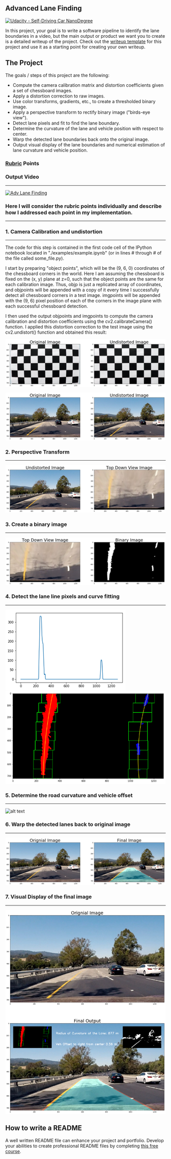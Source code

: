 ## Advanced Lane Finding
[![Udacity - Self-Driving Car NanoDegree](https://s3.amazonaws.com/udacity-sdc/github/shield-carnd.svg)](http://www.udacity.com/drive)


In this project, your goal is to write a software pipeline to identify the lane boundaries in a video, but the main output or product we want you to create is a detailed writeup of the project.  Check out the [writeup template](https://github.com/udacity/CarND-Advanced-Lane-Lines/blob/master/writeup_template.md) for this project and use it as a starting point for creating your own writeup.  

The Project
---

The goals / steps of this project are the following:

* Compute the camera calibration matrix and distortion coefficients given a set of chessboard images.
* Apply a distortion correction to raw images.
* Use color transforms, gradients, etc., to create a thresholded binary image.
* Apply a perspective transform to rectify binary image ("birds-eye view").
* Detect lane pixels and fit to find the lane boundary.
* Determine the curvature of the lane and vehicle position with respect to center.
* Warp the detected lane boundaries back onto the original image.
* Output visual display of the lane boundaries and numerical estimation of lane curvature and vehicle position.


### [Rubric](https://review.udacity.com/#!/rubrics/571/view) Points

### Output Video
---
[![Adv Lane Finding](http://img.youtube.com/vi/GLfWLHwiUgXg/0.jpg)](https://www.youtube.com/watch?v=LfWLHwiUgXg&feature=youtu.be "Adv Lane Finding")

### Here I will consider the rubric points individually and describe how I addressed each point in my implementation.  

---

### 1. Camera Calibration and undistortion
--- 
The code for this step is contained in the first code cell of the IPython notebook located in "./examples/example.ipynb" (or in lines # through # of the file called some_file.py).

I start by preparing "object points", which will be the (9, 6, 0) coordinates of the chessboard corners in the world. Here I am assuming the chessboard is fixed on the (x, y) plane at z=0, such that the object points are the same for each calibration image. Thus, objp is just a replicated array of coordinates, and objpoints will be appended with a copy of it every time I successfully detect all chessboard corners in a test image. imgpoints will be appended with the (9, 6) pixel position of each of the corners in the image plane with each successful chessboard detection.

I then used the output objpoints and imgpoints to compute the camera calibration and distortion coefficients using the cv2.calibrateCamera() function. I applied this distortion correction to the test image using the cv2.undistort() function and obtained this result:

![alt text](https://github.com/iamsumit16/Advanced_Lane_Finding_Project4/blob/master/output%20images/undist_cam.png)

![alt text](https://github.com/iamsumit16/Advanced_Lane_Finding_Project4/blob/master/output%20images/undist_img.png)

### 2. Perspective Transform
---
![alt text](https://github.com/iamsumit16/Advanced_Lane_Finding_Project4/blob/master/output%20images/perspective.png)


### 3. Create a binary image
---
![alt text](https://github.com/iamsumit16/Advanced_Lane_Finding_Project4/blob/master/output%20images/top_down_bin.png)


### 4. Detect the lane line pixels and curve fitting
---
![alt text](https://github.com/iamsumit16/Advanced_Lane_Finding_Project4/blob/master/output%20images/hist.png)
![alt text](https://github.com/iamsumit16/Advanced_Lane_Finding_Project4/blob/master/output%20images/find_lane.png)
### 5. Determine the road curvature and vehicle offset
---
![alt text]()
### 6. Warp the detected lanes back to original image
---
![alt text](https://github.com/iamsumit16/Advanced_Lane_Finding_Project4/blob/master/output%20images/final_warp.png)

### 7. Visual Display of the final image
---
![alt text](https://github.com/iamsumit16/Advanced_Lane_Finding_Project4/blob/master/output%20images/final_out.png)



## How to write a README
A well written README file can enhance your project and portfolio.  Develop your abilities to create professional README files by completing [this free course](https://www.udacity.com/course/writing-readmes--ud777).

